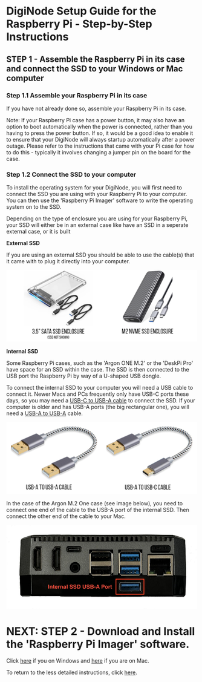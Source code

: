 # DigiNode Setup Guide for the Raspberry Pi - Step-by-Step Instructions

## STEP 1 - Assemble the Raspberry Pi in its case and connect the SSD to your Windows or Mac computer

### Step 1.1 Assemble your Raspberry Pi in its case

If you have not already done so, assemble your Raspberry Pi in its case.

Note: If your Raspberry Pi case has a power button, it may also have an option to boot automatically when the power is connected, rather than you having to press the power button. If so, it would be a good idea to enable it to ensure that your DigiNode will always startup automatically after a power outage.  Please refer to the instructions that came with your Pi case for how to do this - typically it involves changing a jumper pin on the board for the case.

### Step 1.2 Connect the SSD to your computer

To install the operating system for your DigiNode, you will first need to connect the SSD you are using with your Raspberry Pi to your computer. You can then use the 'Raspberry Pi Imager' software to write the operating system on to the SSD.

Depending on the type of enclosure you are using for your Raspberry Pi, your SSD will either be in an external case like have an SSD in a seperate external case, or it is built

**External SSD**

If you are using an external SSD you should be able to use the cable(s) that it came with to plug it directly into your computer. 

![SSD Enclosures](/images/ssd_enclosures.png)

**Internal SSD**

Some Raspberry Pi cases, such as the 'Argon ONE M.2' or the 'DeskPi Pro' have space for an SSD within the case. The SSD is then connected to the USB port the Raspberry Pi by way of a U-shaped USB dongle.

To connect the internal SSD to your computer you will need a USB cable to connect it. Newer Macs and PCs frequently only have USB-C ports these days, so you may need a [USB-C to USB-A cable](https://amzn.to/3ik2trg) to connect the SSD. If your computer is older and has USB-A ports (the big rectangular one), you will need a [USB-A to USB-A](https://amzn.to/3GMWzs3) cable.

![USB Cable Types](/images/usb_cable_types.png)

In the case of the Argon M.2 One case (see image below), you need to connect one end of the cable to the USB-A port of the internal SSD. Then connect the other end of the cable to your Mac.

![USB port for the internal SSD on the Argon M.2 One case](/images/argon_case_ports_ssd.jpg)


# NEXT: STEP 2 - Download and Install the 'Raspberry Pi Imager' software. 
Click [here](/docs/rpi_setup_step2_get_imager_win.md) if you on Windows and [here](/docs/rpi_setup_step2_get_imager_mac.md) if you are on Mac.

To return to the less detailed instructions, click [here](/docs/rpi_setup.md).